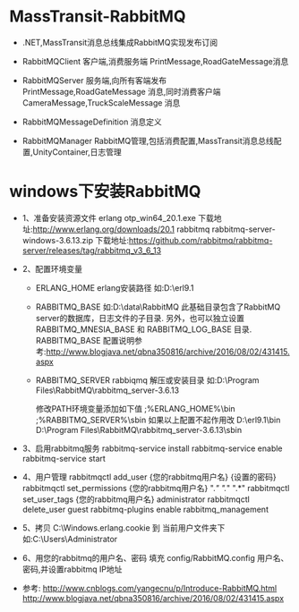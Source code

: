 # MassTransit-RabbitMQ
- .NET,MassTransit消息总线集成RabbitMQ实现发布订阅

- RabbitMQClient  客户端,消费服务端 PrintMessage,RoadGateMessage消息

- RabbitMQServer  服务端,向所有客端发布 PrintMessage,RoadGateMessage 消息,同时消费客户端 CameraMessage,TruckScaleMessage 消息

- RabbitMQMessageDefinition  消息定义

- RabbitMQManager  RabbitMQ管理,包括消费配置,MassTransit消息总线配置,UnityContainer,日志管理

# windows下安装RabbitMQ

- 1、准备安装资源文件
   erlang
          otp_win64_20.1.exe 下载地址:http://www.erlang.org/downloads/20.1
   rabbitmq
          rabbitmq-server-windows-3.6.13.zip 下载地址:https://github.com/rabbitmq/rabbitmq-server/releases/tag/rabbitmq_v3_6_13
	  
- 2、配置环境变量
   - ERLANG_HOME        erlang安装路径 如:D:\erl9.1
   - RABBITMQ_BASE      如:D:\data\RabbitMQ  此基础目录包含了RabbitMQ server的数据库，日志文件的子目录. 
                      另外，也可以独立设置RABBITMQ_MNESIA_BASE 和 RABBITMQ_LOG_BASE 目录.
					  RABBITMQ_BASE 配置说明参考:http://www.blogjava.net/qbna350816/archive/2016/08/02/431415.aspx

   - RABBITMQ_SERVER    rabbiqmq 解压或安装目录 如:D:\Program Files\RabbitMQ\rabbitmq_server-3.6.13
   
     修改PATH环境变量添加如下值 
       ;%ERLANG_HOME%\bin       
       ;%RABBITMQ_SERVER%\sbin
	   如果以上配置不起作用改
	    D:\erl9.1\bin
		D:\Program Files\RabbitMQ\rabbitmq_server-3.6.13\sbin
- 3、启用rabbitmq服务 
   rabbitmq-service install
   rabbitmq-service enable
   rabbitmq-service start
- 4、用户管理
   rabbitmqctl  add_user  {您的rabbitmq用户名}  {设置的密码}
   rabbitmqctl  set_permissions  {您的rabbitmq用户名}  ".*"  ".*"  ".*"
   rabbitmqctl  set_user_tags {您的rabbitmq用户名} administrator
   rabbitmqctl  delete_user guest
   rabbitmq-plugins enable rabbitmq_management
- 5、拷贝 C:\Windows\.erlang.cookie 到 当前用户文件夹下 如:C:\Users\Administrator
- 6、用您的rabbitmq的用户名、密码 填充 config/RabbitMQ.config 用户名、密码,并设置rabbitmq IP地址

- 参考:
     http://www.cnblogs.com/yangecnu/p/Introduce-RabbitMQ.html
     http://www.blogjava.net/qbna350816/archive/2016/08/02/431415.aspx
